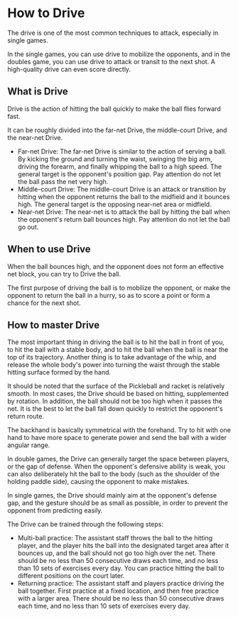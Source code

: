 # How to Drive

The drive is one of the most common techniques to attack, especially in single games.

In the single games, you can use drive to mobilize the opponents, and in the doubles game, you can use drive to attack or transit to the next shot. A high-quality drive can even score directly.

## What is Drive

Drive is the action of hitting the ball quickly to make the ball flies forward fast.

It can be roughly divided into the far-net Drive, the middle-court Drive, and the near-net Drive.

* Far-net Drive: The far-net Drive is similar to the action of serving a ball. By kicking the ground and turning the waist, swinging the big arm, driving the forearm, and finally whipping the ball to a high speed. The general target is the opponent's position gap. Pay attention do not let the ball pass the net very high.
* Middle-court Drive: The middle-court Drive is an attack or transition by hitting when the opponent returns the ball to the midfield and it bounces high. The general target is the opposing near-net area or midfield.
* Near-net Drive: The near-net is to attack the ball by hitting the ball when the opponent's return ball bounces high. Pay attention do not let the ball go out.

## When to use Drive

When the ball bounces high, and the opponent does not form an effective net block, you can try to Drive the ball.

The first purpose of driving the ball is to mobilize the opponent, or make the opponent to return the ball in a hurry, so as to score a point or form a chance for the next shot.

## How to master Drive

The most important thing in driving the ball is to hit the ball in front of you, to hit the ball with a stable body, and to hit the ball when the ball is near the top of its trajectory. Another thing is to take advantage of the whip, and release the whole body's power into turning the waist through the stable hitting surface formed by the hand.

It should be noted that the surface of the Pickleball and racket is relatively smooth. In most cases, the Drive should be based on hitting, supplemented by rotation. In addition, the ball should not be too high when it passes the net. It is the best to let the ball fall down quickly to restrict the opponent's return route.

The backhand is basically symmetrical with the forehand. Try to hit with one hand to have more space to generate power and send the ball with a wider angular range.

In double games, the Drive can generally target the space between players, or the gap of defense. When the opponent's defensive ability is weak, you can also deliberately hit the ball to the body (such as the shoulder of the holding paddle side), causing the opponent to make mistakes.

In single games, the Drive should mainly aim at the opponent's defense gap, and the gesture should be as small as possible, in order to prevent the opponent from predicting easily.

The Drive can be trained through the following steps:

* Multi-ball practice: The assistant staff throws the ball to the hitting player, and the player hits the ball into the designated target area after it bounces up, and the ball should not go too high over the net. There should be no less than 50 consecutive draws each time, and no less than 10 sets of exercises every day. You can practice hitting the ball to different positions on the court later.
* Returning practice: The assistant staff and players practice driving the ball together. First practice at a fixed location, and then free practice with a larger area. There should be no less than 50 consecutive draws each time, and no less than 10 sets of exercises every day.